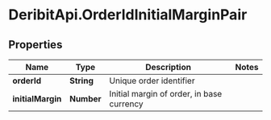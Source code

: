 # DeribitApi.OrderIdInitialMarginPair

## Properties

Name | Type | Description | Notes
------------ | ------------- | ------------- | -------------
**orderId** | **String** | Unique order identifier | 
**initialMargin** | **Number** | Initial margin of order, in base currency | 


